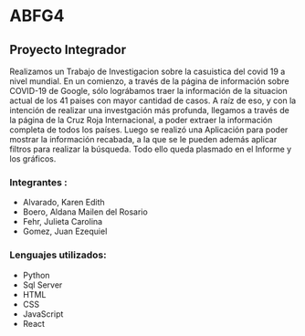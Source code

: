# ABFG4

## Proyecto Integrador

Realizamos un Trabajo de Investigacion sobre la casuistica del covid 19 a nivel mundial. En un comienzo, a través de la página de información sobre COVID-19 de Google, sólo lográbamos traer la información de la situacion actual de los 41 paises con mayor cantidad de casos. A raíz de eso, y con la intención de realizar una investgación más profunda, llegamos a través de la página de la Cruz Roja Internacional, a poder extraer la información completa de todos los países. Luego se realizó una Aplicación para poder mostrar la información recabada, a la que se le pueden además aplicar filtros para realizar la búsqueda. Todo ello queda plasmado en el Informe y los gráficos.

### Integrantes :

- Alvarado, Karen Edith
- Boero, Aldana Mailen del Rosario
- Fehr, Julieta Carolina
- Gomez, Juan Ezequiel

### Lenguajes utilizados:

- Python
- Sql Server
- HTML
- CSS
- JavaScript
- React
